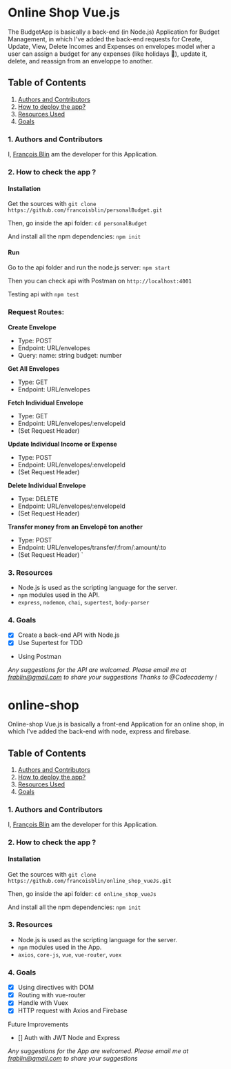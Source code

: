 # Online Shop Vue.js

The BudgetApp is basically a back-end (in Node.js) Application for Budget Management, in which I've added the back-end requests for Create, Update, View, Delete Incomes and Expenses on envelopes model wher a user can assign a budget for any expenses (like holidays :palm_tree:), update it, delete, and reassign from an enveloppe to another.

## Table of Contents

1. [Authors and Contributors](#author)
2. [How to deploy the app?](#deploy-app)
3. [Resources Used](#resources)
4. [Goals](#future-improvements)

### <a name="author"></a>1. Authors and Contributors

I, [François Blin](https://github.com/francoisblin) am the developer for this Application.

### <a name="deploy-app"></a>2. How to check the app ?

#### Installation

Get the sources with `git clone https://github.com/francoisblin/personalBudget.git`

Then, go inside the api folder: `cd personalBudget`

And install all the npm dependencies: `npm init`

#### Run

Go to the api folder and run the node.js server: `npm start`

Then you can check api with Postman on `http://localhost:4001`

Testing api with `npm test`
### Request Routes:

 **Create Envelope**
  - Type: POST
  - Endpoint: URL/envelopes
  - Query: name: string
           budget: number

 **Get All Envelopes**
  - Type: GET
  - Endpoint: URL/envelopes

 **Fetch Individual Envelope**
 - Type: GET
 - Endpoint: URL/envelopes/:envelopeId
 - (Set Request Header)

 **Update Individual Income or Expense**
 - Type: POST
 - Endpoint: URL/envelopes/:envelopeId
 - (Set Request Header)

 **Delete Individual Envelope**
 - Type: DELETE
 - Endpoint: URL/envelopes/:envelopeId
 - (Set Request Header)

 **Transfer money from an Envelopê ton another**
 - Type: POST
 - Endpoint: URL/envelopes/transfer/:from/:amount/:to
 - (Set Request Header)
`

### <a name="resources"></a> 3. Resources

* Node.js is used as the scripting language for the server.
* `npm` modules used in the API.
 * `express`, `nodemon`, `chai`, `supertest`, `body-parser`
### <a name="future-improvements"></a> 4. Goals

* [X] Create a back-end API with Node.js
* [X] Use Supertest for TDD 
* Using Postman

_Any suggestions for the API are welcomed. Please email me at frablin@gmail.com to share your suggestions_
_Thanks to @Codecademy !_


# online-shop

Online-shop Vue.js is basically a front-end Application for an online shop, in which I've added the back-end with node, express and firebase.

## Table of Contents

1. [Authors and Contributors](#author)
2. [How to deploy the app?](#deploy-app)
3. [Resources Used](#resources)
4. [Goals](#future-improvements)

### <a name="author"></a>1. Authors and Contributors

I, [François Blin](https://github.com/francoisblin) am the developer for this Application.

### <a name="deploy-app"></a>2. How to check the app ?

#### Installation

Get the sources with `git clone https://github.com/francoisblin/online_shop_vueJs.git`

Then, go inside the api folder: `cd online_shop_vueJs`

And install all the npm dependencies: `npm init`

### <a name="resources"></a> 3. Resources

* Node.js is used as the scripting language for the server.
* `npm` modules used in the App.
 * `axios`, `core-js`, `vue`, `vue-router`, `vuex`

### <a name="future-improvements"></a> 4. Goals

* [X] Using directives with DOM
* [X] Routing with vue-router 
* [X] Handle with Vuex
* [X] HTTP request with Axios and Firebase

Future Improvements
* [] Auth with JWT Node and Express

_Any suggestions for the App are welcomed. Please email me at frablin@gmail.com to share your suggestions_



